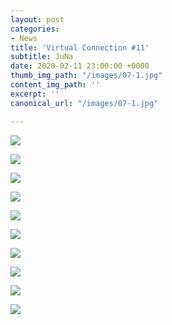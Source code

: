 ```yaml
---
layout: post
categories:
- News
title: 'Virtual Connection #11'
subtitle: JuNa
date: 2020-02-11 23:00:00 +0000
thumb_img_path: "/images/07-1.jpg"
content_img_path: ''
excerpt: ''
canonical_url: "/images/07-1.jpg"

---
```

![](/images/01.JUNA.jpg)

![](/images/02.JUNA_MG_8900.jpg)

![](/images/03.JUNA.jpg)

![](/images/04.JUNA_MG_8470.jpg)

![](/images/05.JUNA1.jpg)

![](/images/06.JUNA_MG_4973.jpg)

![](/images/07-1.jpg)

![](/images/08.JUNA_MG_2621.jpg)

![](/images/09.JUNA.jpg)

![](/images/10.JUNA_MG_4271.jpg)
